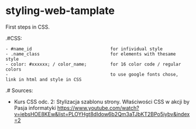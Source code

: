 # styling-web-tamplate

First steps in CSS.


.#CSS:

	- #name_id								for infividual style
	- .name_class							for elements with thesame style
	- color: #xxxxxx; / color_name;			for 16 color code / regular colors
	- 										to use google fonts chose, link in html and style in CSS


.# Sources:

- Kurs CSS odc. 2: Stylizacja szablonu strony. Właściwości CSS w akcji by Pasja informatyki
https://www.youtube.com/watch?v=iebsHOE8KEw&list=PLOYHgt8dIdow6b2Qm3aTJbKT2BPo5iybv&index=2
